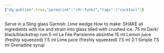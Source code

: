 ```yaml
---
{"dg-publish":true,"permalink":"/dr-funk/","tags":["cocktail"]}
---
```


Serve in a Sling glass
Garnish: Lime wedge
How to make: SHAKE all ingredients with ice and strain into
glass tilled with crushed ice.
75 ml Dark/ black/blackstrap rum
5 ml La Fée Parisienne absinthe
15 ml Lemon juice (freshly squeezed)
7.5 ml Lime juice (freshly squeezed)
7.5 ml 2:1 Simple
7.5 ml  Grenadine syrup





